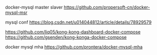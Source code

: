 

docker-mysql  master slaver
https://github.com/propersoft-cn/docker-mysql-msr

mysql conf 
https://blog.csdn.net/u014044812/article/details/78929579



https://github.com/liq05/kong-kong-dashboard-docker-compose
https://github.com/gsenden/kong-konga-docker-compose

docker mysql mha
https://github.com/prontera/docker-mysql-mha


